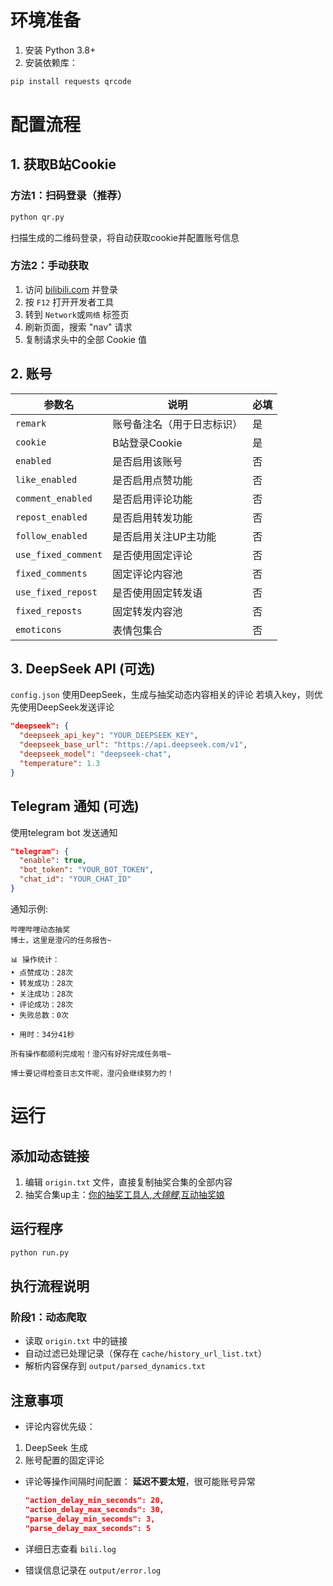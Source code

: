 # 环境准备

1. 安装 Python 3.8+
2. 安装依赖库：
  
  ```bash
  pip install requests qrcode
  ```
  

# 配置流程

## 1. 获取B站Cookie

### 方法1：扫码登录（推荐）

```bash
python qr.py
```

扫描生成的二维码登录，将自动获取cookie并配置账号信息

### 方法2：手动获取

1. 访问 [bilibili.com](https://www.bilibili.com/) 并登录
2. 按 `F12` 打开开发者工具
3. 转到 `Network`或`网络` 标签页
4. 刷新页面，搜索 "nav" 请求
5. 复制请求头中的全部 Cookie 值

## 2. 账号

| 参数名 | 说明  | 必填  |
| --- | --- | --- |
| `remark` | 账号备注名（用于日志标识） | 是   |
| `cookie` | B站登录Cookie | 是   |
| `enabled` | 是否启用该账号 | 否   |
| `like_enabled` | 是否启用点赞功能 | 否   |
| `comment_enabled` | 是否启用评论功能 | 否   |
| `repost_enabled` | 是否启用转发功能 | 否   |
| `follow_enabled` | 是否启用关注UP主功能 | 否   |
| `use_fixed_comment` | 是否使用固定评论 | 否   |
| `fixed_comments` | 固定评论内容池 | 否   |
| `use_fixed_repost` | 是否使用固定转发语 | 否   |
| `fixed_reposts` | 固定转发内容池 | 否   |
| `emoticons` | 表情包集合 | 否   |

## 3. DeepSeek API (可选)

`config.json`
使用DeepSeek，生成与抽奖动态内容相关的评论
若填入key，则优先使用DeepSeek发送评论

```json
"deepseek": {
  "deepseek_api_key": "YOUR_DEEPSEEK_KEY",
  "deepseek_base_url": "https://api.deepseek.com/v1",
  "deepseek_model": "deepseek-chat",
  "temperature": 1.3
}
```

## Telegram 通知 (可选)

使用telegram bot 发送通知

```json
"telegram": {
  "enable": true,
  "bot_token": "YOUR_BOT_TOKEN",
  "chat_id": "YOUR_CHAT_ID"
}
```

通知示例:

```
哔哩哔哩动态抽奖
博士，这里是澄闪的任务报告~

📊 操作统计：
• 点赞成功：28次
• 转发成功：28次
• 关注成功：28次
• 评论成功：28次
• 失败总数：0次

• 用时：34分41秒

所有操作都顺利完成啦！澄闪有好好完成任务哦~

博士要记得检查日志文件呢，澄闪会继续努力的！
```

# 运行

## 添加动态链接

1. 编辑 `origin.txt` 文件，直接复制抽奖合集的全部内容
2. 抽奖合集up主：[你的抽奖工具人](https://bilibili.com/space/100680137),[_大锦鲤_](https://bilibili.com/space/226257459),[互动抽奖娘](https://bilibili.com/space/3546776042736296)

## 运行程序

```bash
python run.py
```

## 执行流程说明

### 阶段1：动态爬取

- 读取 `origin.txt` 中的链接
- 自动过滤已处理记录（保存在 `cache/history_url_list.txt`）
- 解析内容保存到 `output/parsed_dynamics.txt`

## 注意事项

- 评论内容优先级：

1. DeepSeek 生成
2. 账号配置的固定评论

- 评论等操作间隔时间配置：
  **延迟不要太短**，很可能账号异常
  
  ```json
  "action_delay_min_seconds": 20, 
  "action_delay_max_seconds": 30, 
  "parse_delay_min_seconds": 3,
  "parse_delay_max_seconds": 5   
  ```
  
- 详细日志查看 `bili.log`
  
- 错误信息记录在 `output/error.log`
  ```
